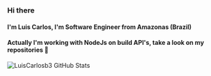 ### Hi there

#### I'm Luis Carlos, I'm Software Engineer from Amazonas (Brazil)
#### Actually I'm working with NodeJs on build API's, take a look on my repositories 💬

![LuisCarlosb3 GitHub Stats](https://github-readme-stats.vercel.app/api?username=LuisCarlosb3&show_icons=true)
